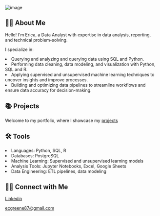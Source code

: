 ![image](https://github.com/user-attachments/assets/6b9c56f7-3b44-4fb2-a27f-47828dcaa7d7)



## 👋🏾 About Me
Hello! I'm Erica, a Data Analyst with expertise in data analysis, reporting, and technical problem-solving.

I specialize in:

<li>Querying and analyzing and querying data using SQL and Python.</li>
<li>Performing data cleaning, data modeling, and visualization with Python, SQL and R.</li>
<li>Applying supervised and unsupervised machine learning techniques to uncover insights and improve processes.</li>
<li>Building and optimizing data pipelines to streamline workflows and ensure data accuracy for decision-making.</li>

## 📚 Projects
Welcome to my portfolio, where I showcase my [projects](https://github.com/ericagreene87/Udacity-Data-Analytics-Nanodegree/blob/main/README.md)

## 🛠️ Tools
<li>Languages: Python, SQL, R</li>
<li>Databases: PostgreSQL</li>
<li>Machine Learning: Supervised and unsupervised learning models</li>
<li>Analysis Tools: Jupyter Notebooks, Excel, Google Sheets</li>
<li>Data Engineering: ETL pipelines, data modeling</li>

## 👋🏻 Connect with Me
[Linkedin](https://www.linkedin.com/in/erica-greene15/)

ecgreene87@gmail.com
